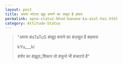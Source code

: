 ```yaml
---
layout: post
title: अपना स्टेटस खूद बनाने का उसूल है हमारा
permalink: apna-status-khud-banane-ka-asul-hai.html
category: Attitude-Status
---
```

> "अपना #sTaTuS #खूद बनाने का #उसूल है #हमारा
> 
> kYu___ki
> 
> #शेर का #झूठा_शिकार तो #कुत्ते भी #चाटते है"